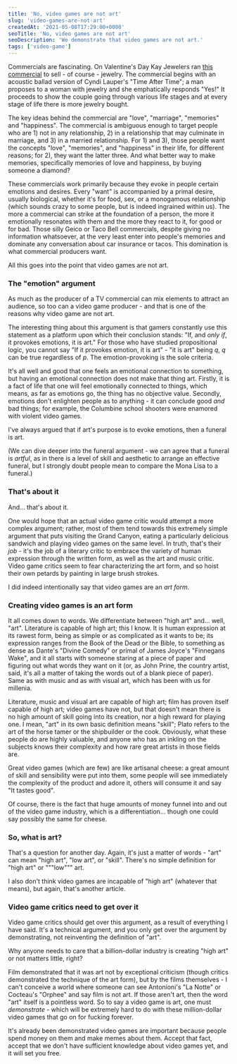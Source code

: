 ```yaml
---
title: 'No, video games are not art'
slug: 'video-games-are-not-art'
createdAt: '2021-05-08T17:29:00+0000'
seoTitle: 'No, video games are not art'
seoDescription: 'We demonstrate that video games are not art.'
tags: ['video-game']
---
```


Commercials are fascinating. On Valentine's Day Kay Jewelers ran <a href="https://www.youtube.com/watch?v=ffODZUQuGUo&feature=emb_logo" target="_blank" rel="noopener noreferrer">this commercial</a> to sell - of course - jewelry. The commercial begins with an acoustic ballad version of Cyndi Lauper's "Time After Time"; a man proposes to a woman with jewelry and she emphatically responds "Yes!" It proceeds to show the couple going through various life stages and at every stage of life there is more jewelry bought.

The key ideas behind the commercial are "love", "marriage", "memories" and "happiness". The commercial is ambiguous enough to target people who are 1) not in any relationship, 2) in a relationship that may culminate in marriage, and 3) in a married relationship. For 1) and 3), those people want the concepts "love", "memories", and "happiness" in their life, for different reasons; for 2), they want the latter three. And what better way to make memories, specifically memories of love and happiness, by buying someone a diamond?

These commercials work primarily because they evoke in people certain emotions and desires. Every "want" is accompanied by a primal desire, usually biological, whether it's for food, sex, or a monogamous relationship (which sounds crazy to some people, but is indeed ingrained within us). The more a commercial can strike at the foundation of a person, the more it emotionally resonates with them and the more they react to it, for good or for bad. Those silly Geico or Taco Bell commercials, despite giving no information whatsoever, at the very least enter into people's memories and dominate any conversation about car insurance or tacos. This domination is what commercial producers want.

All this goes into the point that video games are not art.

### The "emotion" argument

As much as the producer of a TV commercial can mix elements to attract an audience, so too can a video game producer - and that is one of the reasons why video game are not art.

The interesting thing about this argument is that gamers constantly use this statement as a platform upon which their conclusion stands: "If, and _only if_, it provokes emotions, it is art." For those who have studied propositional logic, you cannot say "If it provokes emotion, it is art" - "it is art" being _q_, _q_ can be true regardless of _p_. The emotion-provoking is the sole criteria.

It's all well and good that one feels an emotional connection to something, but having an emotional connection does not make that thing art. Firstly, it is a fact of life that one will feel emotionally connected to things, which means, as far as emotions go, the thing has no objective value. Secondly, emotions don't enlighten people as to anything - it can conclude good _and_ bad things; for example, the Columbine school shooters were enamored with violent video games.

I've always argued that if art's purpose is to evoke emotions, then a funeral is art.

(We can dive deeper into the funeral argument - we can agree that a funeral is _artful_, as in there is a level of skill and aesthetic to arrange an effective funeral, but I strongly doubt people mean to compare the Mona Lisa to a funeral.)

### That's about it

And... that's about it.

One would hope that an actual video game critic would attempt a more complex argument; rather, most of them tend towards this extremely simple argument that puts visiting the Grand Canyon, eating a particularly delicious sandwich and playing video games on the same level. In truth, that's their _job_ - it's the job of a literary critic to embrace the variety of human expression through the written form, as well as the art and music critic. Video game critics seem to fear characterizing the art form, and so hoist their own petards by painting in large brush strokes.

I did indeed intentionally say that video games are an _art form_.

### Creating video games is an art form

It all comes down to words. We differentiate between "high art" and... well, "art". Literature is capable of high art; this I know. It is human expression at its rawest form, being as simple or as complicated as it wants to be; its expression ranges from the Book of the Dead or the Bible, to something as dense as Dante's "Divine Comedy" or primal of James Joyce's "Finnegans Wake", and it all starts with someone staring at a piece of paper and figuring out what words they want on it (or, as John Prine, the country artist, said, it's all a matter of taking the words out of a blank piece of paper). Same as with music and as with visual art, which has been with us for millenia.

Literature, music and visual art are capable of high art; film has proven itself capable of high art; video games have not, but that doesn't mean there is no high amount of skill going into its creation, nor a high reward for playing one. I mean, "art" in its own basic definition means "skill"; Plato refers to the art of the horse tamer or the shipbuilder or the cook. Obviously, what these people do are highly valuable, and anyone who has an inkling on the subjects knows their complexity and how rare great artists in those fields are.

Great video games (which are few) are like artisanal cheese: a great amount of skill and sensibility were put into them, some people will see immediately the complexity of the product and adore it, others will consume it and say "It tastes good".

Of course, there is the fact that huge amounts of money funnel into and out of the video game industry, which is a differentiation... though one could say possibly the same for cheese.

### So, what is art?

That's a question for another day. Again, it's just a matter of words - "art" can mean "high art", "low art", or "skill". There's no simple definition for "high art" or """low""" art.

I also don't think video games are incapable of "high art" (whatever that means), but again, that's another article.

### Video game critics need to get over it

Video game critics should get over this argument, as a result of everything I have said. It's a technical argument, and you only get over the argument by demonstrating, not reinventing the definition of "art".

Why anyone needs to care that a billion-dollar industry is creating "high art" or not matters little, right?

Film demonstrated that it was art not by exceptional criticism (though critics demonstrated the technique of the art form), but by the films themselves - I can't conceive a world where someone can see Antonioni's "La Notte" or Cocteau's "Orphee" and say film is not art. If those aren't art, then the word "art" itself is a pointless word. So to say a video game is art, one must _demonstrate_ - which will be extremely hard to do with these million-dollar video games that go on for fucking forever.

It's already been demonstrated video games are important because people spend money on them and make memes about them. Accept that fact, accept that we don't have sufficient knowledge about video games yet, and it will set you free.
